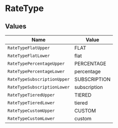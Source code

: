 # RateType


## Values

| Name                        | Value                       |
| --------------------------- | --------------------------- |
| `RateTypeFlatUpper`         | FLAT                        |
| `RateTypeFlatLower`         | flat                        |
| `RateTypePercentageUpper`   | PERCENTAGE                  |
| `RateTypePercentageLower`   | percentage                  |
| `RateTypeSubscriptionUpper` | SUBSCRIPTION                |
| `RateTypeSubscriptionLower` | subscription                |
| `RateTypeTieredUpper`       | TIERED                      |
| `RateTypeTieredLower`       | tiered                      |
| `RateTypeCustomUpper`       | CUSTOM                      |
| `RateTypeCustomLower`       | custom                      |